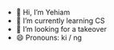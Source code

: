 - 👋 Hi, I’m Yehiam
- 🌱 I’m currently learning CS 
- 💞️ I’m looking for a takeover
- 😄 Pronouns: ki / ng




